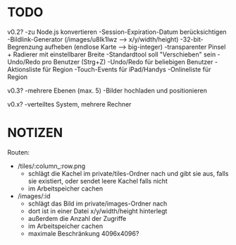 TODO
====

v0.2?
-zu Node.js konvertieren
-Session-Expiration-Datum berücksichtigen
-Bildlink-Generator (/images/u8Ik1lwz --> x/y/width/height)
-32-bit-Begrenzung aufheben (endlose Karte --> big-integer)
-transparenter Pinsel + Radierer mit einstellbarer Breite
-Standardtool soll "Verschieben" sein
-Undo/Redo pro Benutzer (Strg+Z)
-Undo/Redo für beliebigen Benutzer
-Aktionsliste für Region
-Touch-Events für iPad/Handys
-Onlineliste für Region

v0.3?
-mehrere Ebenen (max. 5)
-Bilder hochladen und positionieren

v0.x?
-verteiltes System, mehrere Rechner

NOTIZEN
=======

Routen:
- /tiles/:column_:row.png
  - schlägt die Kachel im private/tiles-Ordner nach und gibt sie aus, falls sie existiert, oder sendet leere Kachel falls nicht
  - im Arbeitspeicher cachen
- /images/:id
  - schlägt das Bild im private/images-Ordner nach
  - dort ist in einer Datei x/y/width/height hinterlegt
  - außerdem die Anzahl der Zugriffe
  - im Arbeitspeicher cachen
  - maximale Beschränkung 4096x4096?
